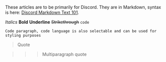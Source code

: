 These articles are to be primarily for Discord. They are in Markdown, syntax is here: [Discord Markdown Text 101](https://support.discord.com/hc/en-us/articles/210298617-Markdown-Text-101-Chat-Formatting-Bold-Italic-Underline-).

*Italics* **Bold** __Underline__ ~~Strikethrough~~ `code`

```
Code paragraph, code language is also selectable and can be used for styling purposes
```

> Quote

>>> Multiparagraph quote


